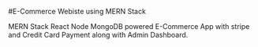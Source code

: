 #E-Commerce Webiste using MERN Stack

MERN Stack React Node MongoDB powered E-Commerce App with stripe and Credit Card Payment along with Admin Dashboard.





